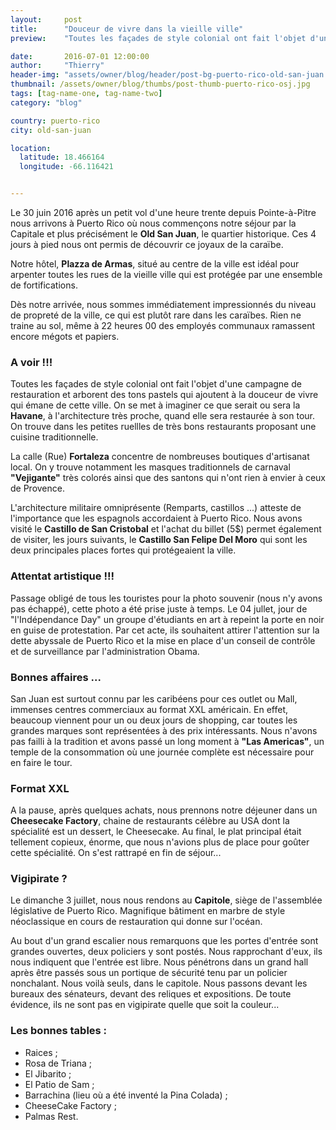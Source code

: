 ```yaml
---
layout:     post
title:      "Douceur de vivre dans la vieille ville"
preview:    "Toutes les façades de style colonial ont fait l'objet d'une campagne de restauration et arborent des tons pastels..."

date:       2016-07-01 12:00:00
author:     "Thierry"
header-img: "assets/owner/blog/header/post-bg-puerto-rico-old-san-juan.jpg"
thumbnail: /assets/owner/blog/thumbs/post-thumb-puerto-rico-osj.jpg
tags: [tag-name-one, tag-name-two]
category: "blog"

country: puerto-rico
city: old-san-juan

location:
  latitude: 18.466164
  longitude: -66.116421


---
```


Le 30 juin 2016 après un petit vol d'une heure trente depuis Pointe-à-Pitre nous arrivons à Puerto Rico où nous commençons notre séjour par la Capitale et plus précisément le **Old San Juan**, le quartier historique. Ces 4 jours à pied nous ont permis de découvrir ce joyaux de la caraïbe.    

Notre hôtel, **Plazza de Armas**, situé au centre de la ville est idéal pour arpenter toutes les rues de la vieille ville qui est protégée par une ensemble de fortifications.  

Dès notre arrivée, nous sommes immédiatement impressionnés du niveau de propreté de la ville, ce qui est plutôt rare dans les caraïbes. Rien ne traine au sol, même à 22 heures 00 des employés communaux ramassent encore mégots et papiers.  

### A voir !!!

Toutes les façades de style colonial ont fait l'objet d'une campagne de restauration et arborent des tons pastels qui ajoutent à la douceur de vivre qui émane de cette ville. On se met à imaginer ce que serait ou sera la **Havane**, à l'architecture très proche, quand elle sera restaurée à son tour. On trouve dans les petites ruellles de très bons restaurants proposant une cuisine traditionnelle.  

La calle (Rue) **Fortaleza** concentre de nombreuses boutiques d'artisanat local. On y trouve notamment les masques traditionnels de carnaval **"Vejigante"** très colorés ainsi que des santons qui n'ont rien à envier à ceux de Provence.   

L'architecture militaire omniprésente (Remparts, castillos ...) atteste de l'importance que les espagnols accordaient à Puerto Rico. Nous avons visité le **Castillo de San Cristobal** et l'achat du billet (5$) permet également de visiter, les jours suivants, le **Castillo San Felipe Del Moro** qui sont les deux principales places fortes qui protégeaient la ville.  

### Attentat artistique !!!

Passage obligé de tous les touristes pour la photo souvenir (nous n'y avons pas échappé), cette photo a été prise juste à temps. Le 04 jullet, jour de "l'Indépendance Day" un groupe d'étudiants en art à repeint la porte en noir en guise de protestation. Par cet acte, ils souhaitent attirer l'attention sur la dette abyssale de Puerto Rico et la mise en place d'un conseil de contrôle et de surveillance par l'administration Obama.  

### Bonnes affaires ...

San Juan est surtout connu par les caribéens pour ces outlet ou Mall, immenses centres commerciaux au format XXL américain. En effet, beaucoup viennent pour un ou deux jours de shopping, car toutes les grandes marques sont représentées à des prix intéressants. Nous n'avons pas failli à la tradition et avons passé un long moment à **"Las Americas"**, un temple de la consommation où une journée complète est nécessaire pour en faire le tour. 

### Format XXL

A la pause, après quelques achats, nous prennons notre déjeuner dans un **Cheesecake Factory**, chaine de restaurants célèbre au USA dont la spécialité est un dessert, le Cheesecake. Au final, le plat principal était tellement copieux, énorme, que nous n'avions plus de place pour goûter cette spécialité. On s'est rattrapé en fin de séjour...

### Vigipirate ?

Le dimanche 3 juillet, nous nous rendons au **Capitole**, siège de l'assemblée législative de Puerto Rico. Magnifique bâtiment en marbre de style néoclassique en cours de restauration qui donne sur l'océan.  

Au bout d'un grand escalier nous remarquons que les portes d'entrée sont grandes ouvertes, deux policiers y sont postés. Nous rapprochant d'eux, ils nous indiquent que l'entrée est libre. Nous pénétrons dans un grand hall après être passés sous un portique de sécurité tenu par un policier nonchalant. Nous voilà seuls, dans le capitole. Nous passons devant les bureaux des sénateurs, devant des reliques et expositions. De toute évidence, ils ne sont pas en vigipirate quelle que soit la couleur...

### Les bonnes tables :

* Raices ;
* Rosa de Triana ;
* El Jibarito ;
* El Patio de Sam ;
* Barrachina (lieu où a été inventé la Pina Colada) ;
* CheeseCake Factory ;
* Palmas Rest.

